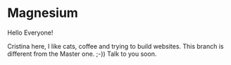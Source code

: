 # Magnesium

Hello Everyone!

Cristina here, I like cats, coffee and trying to build websites.
This branch is different from the Master one. ;-))
Talk to you soon.
